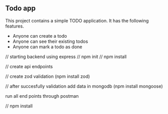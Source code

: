 ## Todo app

This project contains a simple TODO application.
It has the following features.

  - Anyone can create a todo
  - Anyone can see their existing todos
  - Anyone can mark a todo as done

<!-- BACKEND -->
<!-- 1) -->
// starting backend using express
// npm init 
// npm install
<!-- 2) -->
// create api endpoints
<!-- 3) -->
// create zod validation (npm install zod)
<!-- 4) -->
// after succesfully validation add data in mongodb (npm install mongoose)
<!-- 5) -->
run all end points through postman

<!-- FRONTEND -->
<!-- 1) -->
// npm install
